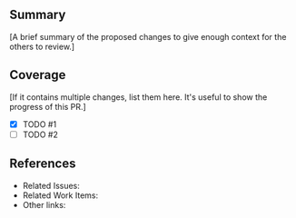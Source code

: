 ## Summary
[A brief summary of the proposed changes to give enough context for the others to review.]

## Coverage
[If it contains multiple changes, list them here. It's useful to show the progress of this PR.]
- [x] TODO #1
- [ ] TODO #2

## References
- Related Issues:
- Related Work Items:
- Other links:
